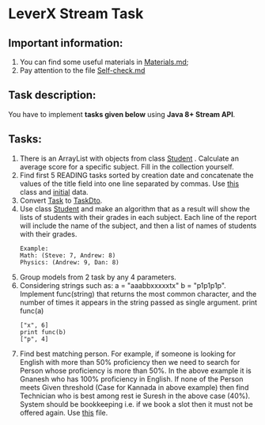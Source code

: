 # LeverX Stream Task

## Important information:
1) You can find some useful materials in [Materials.md](materials/Materials.md);
2) Pay attention to the file [Self-check.md](Self-check.md)

## Task description:
You have to implement **tasks given below** using **Java 8+ Stream API**.

## Tasks:
1) There is an ArrayList with objects from class [Student](sources/Student.java) . Calculate an average score for a specific subject. Fill in the collection yourself.
2) Find first 5 READING tasks sorted by creation date and concatenate the values of the title field into one line separated by commas. Use [this](sources/Task.java) class and [initial](sources/TaskInitialization.txt) data.
3) Convert [Task](sources/Task.java) to [TaskDto](sources/TaskDto.java).
4) Use class [Student](sources/Student.java) and make an algorithm that as a result will show the lists of students with their grades in each subject. Each line of the report will include the name of the subject, and then a list of names of students with their grades.
    ```
   Example:
   Math: (Steve: 7, Andrew: 8)
    Physics: (Andrew: 9, Dan: 8)
    ```
5) Group models from 2 task by any 4 parameters.
6) Considering strings such as: a = "aaabbxxxxxtx" b = "p1p1p1p". Implement func(string) that returns the most common character, and the number of times it appears in the string passed as single argument. print func(a)
    ```
    ["x", 6]
    print func(b)
    ["p", 4]
    ```
7) Find best matching person. For example, if someone is looking for English with more than 50% proficiency then we need to search for Person whose proficiency is more than 50%. In the above example it is Gnanesh who has 100% proficiency in English. If none of the Person meets Given threshold (Case for Kannada in above example) then find Technician who is best among rest ie Suresh in the above case (40%). System should be bookkeeping i.e. if we book a slot then it must not be offered again. Use [this](sources/Person.txt) file. 
